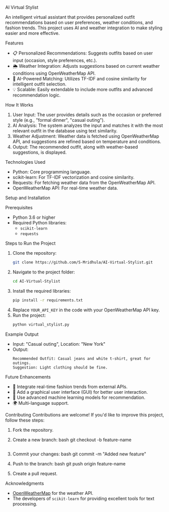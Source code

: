 AI Virtual Stylist

An intelligent virtual assistant that provides personalized outfit recommendations based on user preferences, weather conditions, and fashion trends. This project uses AI and weather integration to make styling easier and more effective.


Features
- 📋 Personalized Recommendations: Suggests outfits based on user input (occasion, style preferences, etc.).
- 🌦️ Weather Integration: Adjusts suggestions based on current weather conditions using OpenWeatherMap API.
- 🧠 AI-Powered Matching: Utilizes TF-IDF and cosine similarity for intelligent outfit selection.
- 💡 Scalable: Easily extendable to include more outfits and advanced recommendation logic.

How It Works
1. User Input: The user provides details such as the occasion or preferred style (e.g., "formal dinner", "casual outing").
2. AI Analysis: The system analyzes the input and matches it with the most relevant outfit in the database using text similarity.
3. Weather Adjustment: Weather data is fetched using OpenWeatherMap API, and suggestions are refined based on temperature and conditions.
4. Output: The recommended outfit, along with weather-based suggestions, is displayed.

Technologies Used
- Python: Core programming language.
- scikit-learn: For TF-IDF vectorization and cosine similarity.
- Requests: For fetching weather data from the OpenWeatherMap API.
- OpenWeatherMap API: For real-time weather data.

Setup and Installation

Prerequisites
- Python 3.6 or higher
- Required Python libraries:
  - `scikit-learn`
  - `requests`

Steps to Run the Project
1. Clone the repository:
   ```bash
   git clone https://github.com/S-Mridhula/AI-Virtual-Stylist.git
   ```
2. Navigate to the project folder:
   ```bash
   cd AI-Virtual-Stylist
   ```
3. Install the required libraries:
   ```bash
   pip install -r requirements.txt
   ```
4. Replace `YOUR_API_KEY` in the code with your OpenWeatherMap API key.
5. Run the project:
   ```bash
   python virtual_stylist.py
   ```
Example Output
- Input: "Casual outing", Location: "New York"
- Output:
  ```
  Recommended Outfit: Casual jeans and white t-shirt, great for outings.
  Suggestion: Light clothing should be fine.
  ```



Future Enhancements
- 🔄 Integrate real-time fashion trends from external APIs.
- 🎨 Add a graphical user interface (GUI) for better user interaction.
- 🤖 Use advanced machine learning models for recommendation.
- 🌍 Multi-language support.



Contributing
Contributions are welcome! If you'd like to improve this project, follow these steps:
1. Fork the repository.
2. Create a new branch:
   bash
   git checkout -b feature-name
   ```
3. Commit your changes:
   bash
   git commit -m "Added new feature"
   
4. Push to the branch:
   bash
   git push origin feature-name
   
5. Create a pull request.

Acknowledgments
- [OpenWeatherMap](https://openweathermap.org/) for the weather API.
- The developers of `scikit-learn` for providing excellent tools for text processing.


